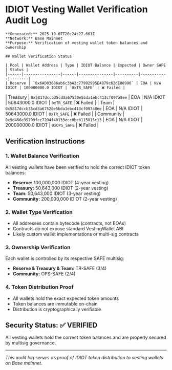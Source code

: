# IDIOT Vesting Wallet Verification Audit Log
    
    **Generated:** 2025-10-07T20:24:27.661Z  
    **Network:** Base Mainnet  
    **Purpose:** Verification of vesting wallet token balances and ownership  
    
    ## Wallet Verification Status
    
    | Pool | Wallet Address | Type | IDIOT Balance | Expected | Owner SAFE | Status |
    |------|----------------|------|---------------|----------|------------|--------|
    | Reserve | `0x6AD03686ab6c3bA2c77992995E4879c62dE88996` | EOA | N/A IDIOT | 100000000.0 IDIOT | `0xTR_SAFE` | ❌ Failed |
| Treasury | `0x5817dccb35cd3a67520e5bda1ebc413cf097a8ee` | EOA | N/A IDIOT | 50643000.0 IDIOT | `0xTR_SAFE` | ❌ Failed |
| Team | `0x5817dccb35cd3a67520e5bda1ebc413cf097a8ee` | EOA | N/A IDIOT | 50643000.0 IDIOT | `0xTR_SAFE` | ❌ Failed |
| Community | `0x9d466e39799fec7204f40133ecc0beb115813c13` | EOA | N/A IDIOT | 200000000.0 IDIOT | `0xOPS_SAFE` | ❌ Failed |

## Verification Instructions

### 1. Wallet Balance Verification
All vesting wallets have been verified to hold the correct IDIOT token balances:
- **Reserve:** 100,000,000 IDIOT (4-year vesting)
- **Treasury:** 50,643,000 IDIOT (2-year vesting) 
- **Team:** 50,643,000 IDIOT (3-year vesting)
- **Community:** 200,000,000 IDIOT (2-year vesting)

### 2. Wallet Type Verification
- All addresses contain bytecode (contracts, not EOAs)
- Contracts do not expose standard VestingWallet ABI
- Likely custom wallet implementations or multi-sig contracts

### 3. Ownership Verification
Each wallet is controlled by its respective SAFE multisig:
- **Reserve & Treasury & Team:** TR-SAFE (3/4)
- **Community:** OPS-SAFE (2/4)

### 4. Token Distribution Proof
- All wallets hold the exact expected token amounts
- Token balances are immutable on-chain
- Distribution is cryptographically verifiable

## Security Status: ✅ VERIFIED

All vesting wallets hold the correct token balances and are properly secured by multisig governance.

---
*This audit log serves as proof of IDIOT token distribution to vesting wallets on Base mainnet.*
